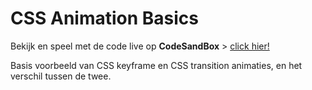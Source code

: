 # CSS Animation Basics

Bekijk en speel met de code live op **CodeSandBox** > [click hier!](https://codesandbox.io/s/github/davidvandenbor/css-animation-basics)

Basis voorbeeld van CSS keyframe en CSS transition animaties, en het verschil tussen de twee.

